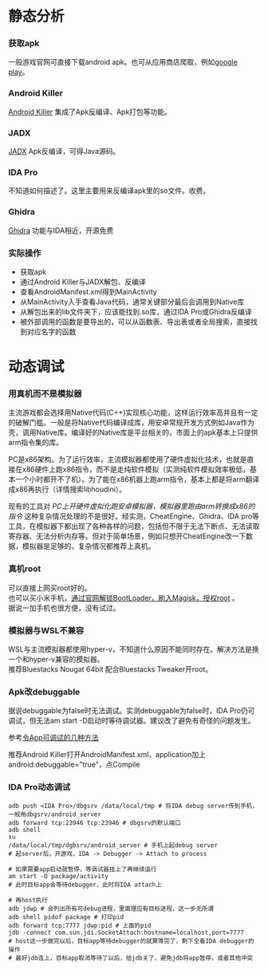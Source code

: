 # 静态分析
### 获取apk
一般游戏官网可直接下载android apk。也可从应用商店爬取，例如[google play](https://apps.evozi.com/apk-downloader/)。
### Android Killer
[Android Killer](https://github.com/liaojack8/AndroidKiller) 集成了Apk反编译、Apk打包等功能。
### JADX
[JADX](https://github.com/skylot/jadx) Apk反编译，可得Java源码。
### IDA Pro
不知道如何描述了。这里主要用来反编译apk里的so文件。收费。
### Ghidra
[Ghidra](https://github.com/NationalSecurityAgency/ghidra) 功能与IDA相近，开源免费
### 实际操作
* 获取apk
* 通过Android Killer与JADX解包、反编译
* 查看AndroidManifest.xml得到MainActivity
* 从MainActivity入手查看Java代码，通常关键部分最后会调用到Native库
* 从解包出来的lib文件夹下，应该能找到.so库，通过IDA Pro或Ghidra反编译
* 被外部调用的函数是要导出的，可以从函数表、导出表或者全局搜索，直接找到对应名字的函数


# 动态调试
### 用真机而不是模拟器
主流游戏都会选择用Native代码(C++)实现核心功能，这样运行效率高并且有一定的破解门槛。一般是将Native代码编译成库，用安卓常规开发方式例如Java作为壳，调用Native库。编译好的Native库是平台相关的，市面上的apk基本上只提供arm指令集的库。

PC是x86架构。为了运行效率，主流模拟器都使用了硬件虚拟化技术，也就是直接在x86硬件上跑x86指令，而不是走纯软件模拟（实测纯软件模拟效率极低，基本一个小时都开不了机）。为了能在x86机器上跑arm指令，基本上都是将arm翻译成x86再执行（详情搜索libhoudini）。

现有的工具对 *PC上开硬件虚拟化跑安卓模拟器，模拟器里跑由arm转换成x86的指令* 这种复杂情况处理的不是很好。经实测，CheatEngine、Ghidra、IDA pro等工具，在模拟器下都出现了各种各样的问题，包括但不限于无法下断点、无法读取寄存器、无法分析内存等。但对于简单场景，例如只想开CheatEngine改一下数据，模拟器是足够的。复杂情况都推荐上真机。

### 真机root  
可以直接上网买root好的。  
也可以买小米手机，[通过官网解锁BootLoader，刷入Magisk，授权root](https://miuiver.com/how-to-root-xiaomi-phone/) 。  
据说一加手机也很方便，没有试过。

### 模拟器与WSL不兼容  
WSL与主流模拟器都使用hyper-v，不知道什么原因不能同时存在。解决方法是换一个和hyper-v兼容的模拟器。  
推荐Bluestacks Nougat 64bit 配合Bluestacks Tweaker开root。  

### Apk改debuggable
据说debuggable为false时无法调试。实测debuggable为false时，IDA Pro仍可调试，但无法am start -D启动时等待调试器。建议改了避免有奇怪的问题发生。  

参考[令App可调试的几种方法](https://www.cnblogs.com/lsgxeva/p/13490991.html)  

推荐Android Killer打开AndroidManifest.xml，application加上android:debuggable="true"，点Compile

### IDA Pro动态调试
```
adb push <IDA Pro>/dbgsrv /data/local/tmp # 将IDA debug server传到手机，一般用dbgsrv/android_server
adb forward tcp:23946 tcp:23946 # dbgsrv的默认端口
adb shell
su
/data/local/tmp/dgbsrv/android_server # 手机上起debug server
# 起server后，开游戏，IDA -> Debugger -> Attach to process

# 如果需要app启动就暂停，等调试器挂上了再继续运行
am start -D package/activity
# 此时目标app会等待debugger，此时将IDA attach上

# 再host执行
adb jdwp # 会列出所有可debug进程，里面理应有目标进程，这一步无所谓
adb shell pidof package # 打印pid
adb forward tcp:7777 jdwp:pid # 上面的pid
jdb -connect com.sun.jdi.SocketAttach:hostname=localhost,port=7777
# host这一步做完以后，目标app等待debugger的就算等完了，剩下全看IDA debugger的操作
# 最好jdb连上，目标app取消等待了以后，给jdb关了，避免jdb将app暂停，或者其他冲突
```
